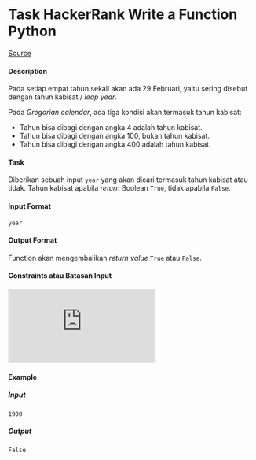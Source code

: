 # Task HackerRank Write a Function Python

[Source](https://www.hackerrank.com/challenges/write-a-function/problem)

#### Description

Pada setiap empat tahun sekali akan ada 29 Februari, yaitu sering disebut dengan tahun kabisat / *leap year*.

Pada *Gregorian calendar*, ada tiga kondisi akan termasuk tahun kabisat:
- Tahun bisa dibagi dengan angka 4 adalah tahun kabisat.
- Tahun bisa dibagi dengan angka 100, bukan tahun kabisat.
- Tahun bisa dibagi dengan angka 400 adalah tahun kabisat.

#### Task

Diberikan sebuah input `year` yang akan dicari termasuk tahun kabisat atau tidak. Tahun kabisat apabila *return* Boolean `True`, tidak apabila `False`.

#### Input Format

`year`

#### Output Format

Function akan mengembalikan *return value* `True` atau `False`.

#### Constraints atau Batasan Input

![cons](https://latex.codecogs.com/gif.latex?1900%20%5Cleq%20year%20%5Cleq%2010%5E5)

#### Example

##### Input

```
1900
```

##### Output

```
False
```
